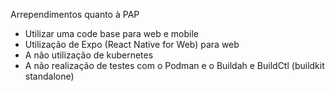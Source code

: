 Arrependimentos quanto à PAP

- Utilizar uma code base para web e mobile
- Utilização de Expo (React Native for Web) para web
- A não utilização de kubernetes
- A não realização de testes com o Podman e o Buildah e BuildCtl (buildkit standalone)
